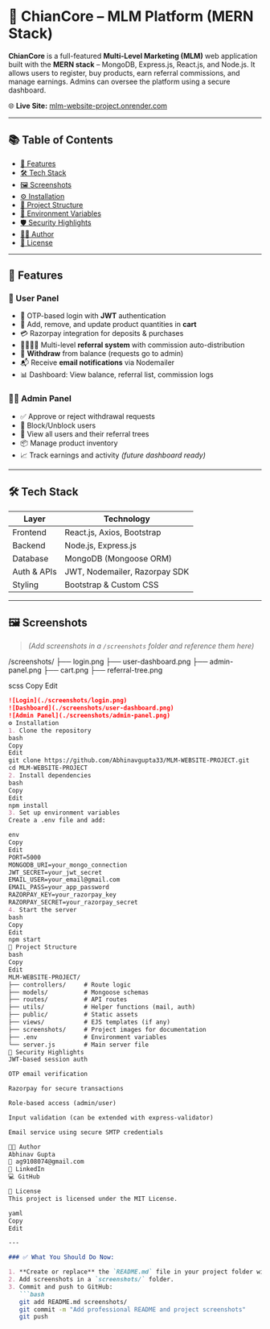 # 💼 ChianCore – MLM Platform (MERN Stack)

**ChianCore** is a full-featured **Multi-Level Marketing (MLM)** web application built with the **MERN stack** – MongoDB, Express.js, React.js, and Node.js. It allows users to register, buy products, earn referral commissions, and manage earnings. Admins can oversee the platform using a secure dashboard.

🌐 **Live Site:** [mlm-website-project.onrender.com](https://mlm-website-project.onrender.com)

---

## 📚 Table of Contents

- [🔑 Features](#-features)
- [🛠️ Tech Stack](#-tech-stack)
- [🖼️ Screenshots](#-screenshots)
- [⚙️ Installation](#-installation)
- [📁 Project Structure](#-project-structure)
- [🔐 Environment Variables](#-environment-variables)
- [🛡️ Security Highlights](#-security-highlights)
- [👨‍💻 Author](#-author)
- [📝 License](#-license)

---

## 🔑 Features

### 👥 User Panel
- 🔐 OTP-based login with **JWT** authentication
- 🛒 Add, remove, and update product quantities in **cart**
- 💳 Razorpay integration for deposits & purchases
- 👨‍👩‍👧‍👦 Multi-level **referral system** with commission auto-distribution
- 💸 **Withdraw** from balance (requests go to admin)
- 📬 Receive **email notifications** via Nodemailer
- 📊 Dashboard: View balance, referral list, commission logs

### 🧑‍💼 Admin Panel
- ✅ Approve or reject withdrawal requests
- 🚫 Block/Unblock users
- 🧾 View all users and their referral trees
- 📦 Manage product inventory
- 📈 Track earnings and activity *(future dashboard ready)*

---

## 🛠️ Tech Stack

| Layer       | Technology |
|-------------|------------|
| Frontend    | React.js, Axios, Bootstrap |
| Backend     | Node.js, Express.js |
| Database    | MongoDB (Mongoose ORM) |
| Auth & APIs | JWT, Nodemailer, Razorpay SDK |
| Styling     | Bootstrap & Custom CSS |

---

## 🖼️ Screenshots

> *(Add screenshots in a `/screenshots` folder and reference them here)*

/screenshots/
├── login.png
├── user-dashboard.png
├── admin-panel.png
├── cart.png
├── referral-tree.png

scss
Copy
Edit

```markdown
![Login](./screenshots/login.png)
![Dashboard](./screenshots/user-dashboard.png)
![Admin Panel](./screenshots/admin-panel.png)
⚙️ Installation
1. Clone the repository
bash
Copy
Edit
git clone https://github.com/Abhinavgupta33/MLM-WEBSITE-PROJECT.git
cd MLM-WEBSITE-PROJECT
2. Install dependencies
bash
Copy
Edit
npm install
3. Set up environment variables
Create a .env file and add:

env
Copy
Edit
PORT=5000
MONGODB_URI=your_mongo_connection
JWT_SECRET=your_jwt_secret
EMAIL_USER=your_email@gmail.com
EMAIL_PASS=your_app_password
RAZORPAY_KEY=your_razorpay_key
RAZORPAY_SECRET=your_razorpay_secret
4. Start the server
bash
Copy
Edit
npm start
📁 Project Structure
bash
Copy
Edit
MLM-WEBSITE-PROJECT/
├── controllers/     # Route logic
├── models/          # Mongoose schemas
├── routes/          # API routes
├── utils/           # Helper functions (mail, auth)
├── public/          # Static assets
├── views/           # EJS templates (if any)
├── screenshots/     # Project images for documentation
├── .env             # Environment variables
└── server.js        # Main server file
🔐 Security Highlights
JWT-based session auth

OTP email verification

Razorpay for secure transactions

Role-based access (admin/user)

Input validation (can be extended with express-validator)

Email service using secure SMTP credentials

👨‍💻 Author
Abhinav Gupta
📧 ag9108074@gmail.com
🔗 LinkedIn
💻 GitHub

📝 License
This project is licensed under the MIT License.

yaml
Copy
Edit

---

### ✅ What You Should Do Now:

1. **Create or replace** the `README.md` file in your project folder with this content.
2. Add screenshots in a `screenshots/` folder.
3. Commit and push to GitHub:
   ```bash
   git add README.md screenshots/
   git commit -m "Add professional README and project screenshots"
   git push
